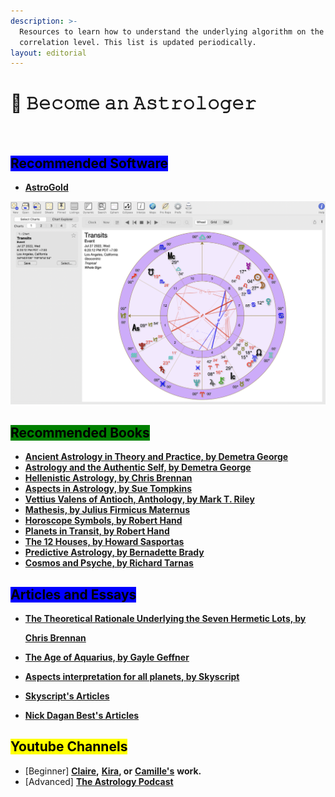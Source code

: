 ```yaml
---
description: >-
  Resources to learn how to understand the underlying algorithm on the
  correlation level. This list is updated periodically.
layout: editorial
---
```


# 🧙 𝙱𝚎𝚌𝚘𝚖𝚎 𝚊𝚗 𝙰𝚜𝚝𝚛𝚘𝚕𝚘𝚐𝚎𝚛

<figure><img src="../../../../../.gitbook/assets/pexels-btgl-♡-13302143.jpg" alt=""><figcaption></figcaption></figure>

##

## <mark style="background-color:blue;">Recommended Software</mark>

* [**AstroGold**](https://www.astrogold.io/)

![](<../../../../../.gitbook/assets/Screen Shot 2022-07-27 at 6.20.22 PM.png>)



## <mark style="background-color:green;">Recommended Books</mark>

* [**Ancient Astrology in Theory and Practice, by Demetra George** ](https://www.goodreads.com/book/show/40219340-ancient-astrology-in-theory-and-practice)
* [**Astrology and the Authentic Self, by Demetra George**](https://www.amazon.com/Astrology-Authentic-Self-Integrating-Traditional/dp/0892541490)
* [**Hellenistic Astrology, by Chris Brennan** ](https://www.amazon.com/Hellenistic-Astrology-Study-Fate-Fortune/dp/0998588903)
* [**Aspects in Astrology, by Sue Tompkins**](https://www.barnesandnoble.com/w/aspects-in-astrology-sue-tompkins/1112986668?ean=9780892819652)
* [**Vettius Valens of Antioch, Anthology, by Mark T. Riley**](https://www.amazon.com/Anthology-Vettius-Valens/dp/0998588911)
* [**Mathesis, by Julius Firmicus Maternus**](https://www.amazon.com/Mathesis-Julius-Firmicus-Maternus/dp/0866906193)
* [**Horoscope Symbols, by Robert Hand**](https://www.amazon.com/Horoscope-Symbols-Robert-Hand/dp/0914918168)
* [**Planets in Transit, by Robert Hand**](https://www.amazon.com/dp/0924608269?asc\_refurl=https%3A%2F%2Fwww.businessinsider.com%2F\&asc\_source=browser\&asc\_campaign=commerce-pra\&tag=biauto-10674-20)
* [**The 12 Houses, by Howard Sasportas**](https://www.amazon.com/Twelve-Houses-Howard-Sasportas/dp/1903353041/ref=d\_m\_crc\_dp\_lf\_d\_t1\_sccl\_1\_17/139-6179722-4129424?pd\_rd\_w=CpR38\&content-id=amzn1.sym.76a0b561-a7b4-41dc-9467-a85a2fa27c1c\&pf\_rd\_p=76a0b561-a7b4-41dc-9467-a85a2fa27c1c\&pf\_rd\_r=JB8YJN5QYFV6FFQRKQ8V\&pd\_rd\_wg=s6sqQ\&pd\_rd\_r=7dcad9f9-91cf-42aa-9043-785b3462838d\&pd\_rd\_i=1903353041\&psc=1)
* [**Predictive Astrology, by Bernadette Brady**](https://www.amazon.com/Predictive-Astrology-Eagle-Bernadette-Brady/dp/1578631122)
* [**Cosmos and Psyche, by Richard Tarnas**](https://en.wikipedia.org/wiki/Cosmos\_and\_Psyche)



## <mark style="background-color:blue;">Articles and Essays</mark>

*   [**The Theoretical Rationale Underlying the Seven Hermetic Lots, by** ](https://www.chrisbrennanastrologer.com/Brennan-Theoretical-Rationale.pdf)

    [**Chris Brennan**](https://www.chrisbrennanastrologer.com/Brennan-Theoretical-Rationale.pdf)
* [**The Age of Aquarius, by Gayle Geffner**](https://www.ncgrla.com/articles/the-age-of-aquarius-and-pluto-by-gayle-geffner-secretary-ncgrla)
* [**Aspects interpretation for all planets, by Skyscript**](https://skyscript.co.uk/saturnaspects.html)
* [**Skyscript's Articles**](https://skyscript.co.uk/books.html#pna)
* [**Nick Dagan Best's Articles**](https://www.nickdaganbestastrologer.com/article-archive)



## <mark style="background-color:yellow;">Youtube Channels</mark>

* \[Beginner] [**Claire**](https://www.aligninglightastrology.com/)**,** [**Kira**](https://www.kiraryberg.com/)**, or** [**Camille's**](https://camillemichellegray.com/about) **work.**
* \[Advanced] [**The Astrology Podcast**](https://www.youtube.com/@TheAstrologyPodcast)

